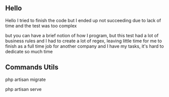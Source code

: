 ## Hello 

Hello I tried to finish the code but I ended up not succeeding due to lack of time and the test was too complex


but you can have a brief notion of how I program, but this test had a lot of business rules and I had to create a lot of regex, leaving little time for me to finish as a full time job for another company and I have my tasks, it's hard to dedicate so much time


## Commands Utils

php artisan migrate

php artisan serve

